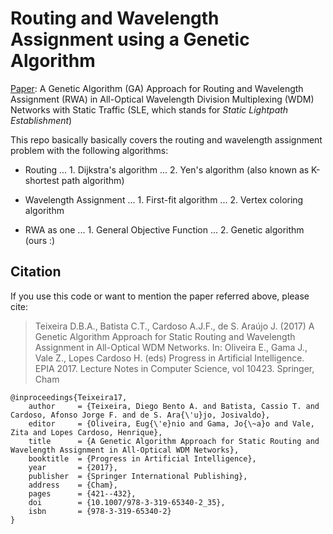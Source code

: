 # Routing and Wavelength Assignment using a Genetic Algorithm
[Paper](https://link.springer.com/chapter/10.1007%2F978-3-319-65340-2_35): 
A Genetic Algorithm (GA) Approach for Routing and Wavelength Assignment (RWA) in
All-Optical Wavelength Division Multiplexing (WDM) Networks with Static Traffic
(SLE, which stands for _Static Lightpath Establishment_)

This repo basically basically covers the routing and wavelength assignment
problem with the following algorithms:

* Routing 
... 1. Dijkstra's algorithm
... 2. Yen's algorithm (also known as K-shortest path algorithm)

* Wavelength Assignment
... 1. First-fit algorithm
... 2. Vertex coloring algorithm

* RWA as one
... 1. General Objective Function
... 2. Genetic algorithm (ours :)

## Citation

If you use this code or want to mention the paper referred above, please cite: 

>Teixeira D.B.A., Batista C.T., Cardoso A.J.F., de S. Araújo J. (2017) A Genetic Algorithm Approach for Static Routing and Wavelength Assignment in All-Optical WDM Networks. In: Oliveira E., Gama J., Vale Z., Lopes Cardoso H. (eds) Progress in Artificial Intelligence. EPIA 2017. Lecture Notes in Computer Science, vol 10423. Springer, Cham

```
@inproceedings{Teixeira17,
	author     = {Teixeira, Diego Bento A. and Batista, Cassio T. and Cardoso, Afonso Jorge F. and de S. Ara{\'u}jo, Josivaldo},
	editor     = {Oliveira, Eug{\'e}nio and Gama, Jo{\~a}o and Vale, Zita and Lopes Cardoso, Henrique},
	title      = {A Genetic Algorithm Approach for Static Routing and Wavelength Assignment in All-Optical WDM Networks},
	booktitle  = {Progress in Artificial Intelligence},
	year       = {2017},
	publisher  = {Springer International Publishing},
	address    = {Cham},
	pages      = {421--432},
	doi        = {10.1007/978-3-319-65340-2_35},
	isbn       = {978-3-319-65340-2}
}
```

